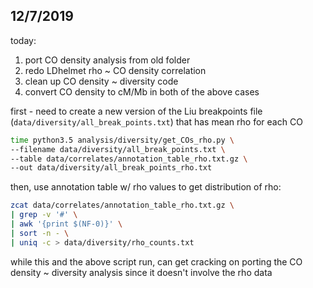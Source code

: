 
## 12/7/2019

today: 
1. port CO density analysis from old folder
2. redo LDhelmet rho ~ CO density correlation
3. clean up CO density ~ diversity code
4. convert CO density to cM/Mb in both of the above cases

first - need to create a new version of the Liu breakpoints file 
(`data/diversity/all_break_points.txt`) that has mean rho for each CO

```bash
time python3.5 analysis/diversity/get_COs_rho.py \
--filename data/diversity/all_break_points.txt \
--table data/correlates/annotation_table_rho.txt.gz \
--out data/diversity/all_break_points_rho.txt
```

then, use annotation table w/ rho values to get distribution of rho:

```bash
zcat data/correlates/annotation_table_rho.txt.gz \
| grep -v '#' \
| awk '{print $(NF-0)}' \
| sort -n - \
| uniq -c > data/diversity/rho_counts.txt
```

while this and the above script run, can get cracking on porting the CO density ~ diversity
analysis since it doesn't involve the rho data
